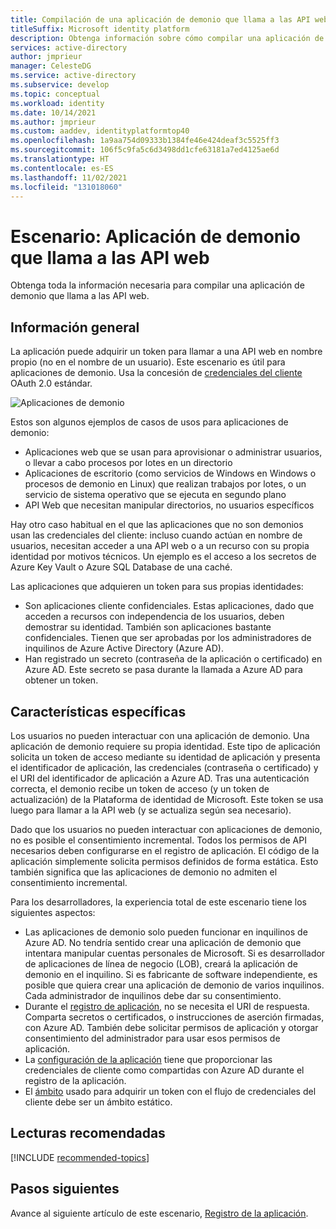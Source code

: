 ```yaml
---
title: Compilación de una aplicación de demonio que llama a las API web | Azure
titleSuffix: Microsoft identity platform
description: Obtenga información sobre cómo compilar una aplicación de demonio que llama a las API web
services: active-directory
author: jmprieur
manager: CelesteDG
ms.service: active-directory
ms.subservice: develop
ms.topic: conceptual
ms.workload: identity
ms.date: 10/14/2021
ms.author: jmprieur
ms.custom: aaddev, identityplatformtop40
ms.openlocfilehash: 1a9aa754d09333b1384fe46e424deaf3c5525ff3
ms.sourcegitcommit: 106f5c9fa5c6d3498dd1cfe63181a7ed4125ae6d
ms.translationtype: HT
ms.contentlocale: es-ES
ms.lasthandoff: 11/02/2021
ms.locfileid: "131018060"
---
```

# <a name="scenario-daemon-application-that-calls-web-apis"></a>Escenario: Aplicación de demonio que llama a las API web

Obtenga toda la información necesaria para compilar una aplicación de demonio que llama a las API web.

## <a name="overview"></a>Información general

La aplicación puede adquirir un token para llamar a una API web en nombre propio (no en el nombre de un usuario). Este escenario es útil para aplicaciones de demonio. Usa la concesión de [credenciales del cliente](v2-oauth2-client-creds-grant-flow.md) OAuth 2.0 estándar.

![Aplicaciones de demonio](./media/scenario-daemon-app/daemon-app.svg)

Estos son algunos ejemplos de casos de usos para aplicaciones de demonio:

- Aplicaciones web que se usan para aprovisionar o administrar usuarios, o llevar a cabo procesos por lotes en un directorio
- Aplicaciones de escritorio (como servicios de Windows en Windows o procesos de demonio en Linux) que realizan trabajos por lotes, o un servicio de sistema operativo que se ejecuta en segundo plano
- API Web que necesitan manipular directorios, no usuarios específicos

Hay otro caso habitual en el que las aplicaciones que no son demonios usan las credenciales del cliente: incluso cuando actúan en nombre de usuarios, necesitan acceder a una API web o a un recurso con su propia identidad por motivos técnicos. Un ejemplo es el acceso a los secretos de Azure Key Vault o Azure SQL Database de una caché.

Las aplicaciones que adquieren un token para sus propias identidades:

- Son aplicaciones cliente confidenciales. Estas aplicaciones, dado que acceden a recursos con independencia de los usuarios, deben demostrar su identidad. También son aplicaciones bastante confidenciales. Tienen que ser aprobadas por los administradores de inquilinos de Azure Active Directory (Azure AD).
- Han registrado un secreto (contraseña de la aplicación o certificado) en Azure AD. Este secreto se pasa durante la llamada a Azure AD para obtener un token.

## <a name="specifics"></a>Características específicas

Los usuarios no pueden interactuar con una aplicación de demonio. Una aplicación de demonio requiere su propia identidad. Este tipo de aplicación solicita un token de acceso mediante su identidad de aplicación y presenta el identificador de aplicación, las credenciales (contraseña o certificado) y el URI del identificador de aplicación a Azure AD. Tras una autenticación correcta, el demonio recibe un token de acceso (y un token de actualización) de la Plataforma de identidad de Microsoft. Este token se usa luego para llamar a la API web (y se actualiza según sea necesario).

Dado que los usuarios no pueden interactuar con aplicaciones de demonio, no es posible el consentimiento incremental. Todos los permisos de API necesarios deben configurarse en el registro de aplicación. El código de la aplicación simplemente solicita permisos definidos de forma estática. Esto también significa que las aplicaciones de demonio no admiten el consentimiento incremental.

Para los desarrolladores, la experiencia total de este escenario tiene los siguientes aspectos:

- Las aplicaciones de demonio solo pueden funcionar en inquilinos de Azure AD. No tendría sentido crear una aplicación de demonio que intentara manipular cuentas personales de Microsoft. Si es desarrollador de aplicaciones de línea de negocio (LOB), creará la aplicación de demonio en el inquilino. Si es fabricante de software independiente, es posible que quiera crear una aplicación de demonio de varios inquilinos. Cada administrador de inquilinos debe dar su consentimiento.
- Durante el [registro de aplicación](./scenario-daemon-app-registration.md), no se necesita el URI de respuesta. Comparta secretos o certificados, o instrucciones de aserción firmadas, con Azure AD. También debe solicitar permisos de aplicación y otorgar consentimiento del administrador para usar esos permisos de aplicación.
- La [configuración de la aplicación](./scenario-daemon-app-configuration.md) tiene que proporcionar las credenciales de cliente como compartidas con Azure AD durante el registro de la aplicación.
- El [ámbito](scenario-daemon-acquire-token.md#scopes-to-request) usado para adquirir un token con el flujo de credenciales del cliente debe ser un ámbito estático.

## <a name="recommended-reading"></a>Lecturas recomendadas

[!INCLUDE [recommended-topics](../../../includes/active-directory-develop-scenarios-prerequisites.md)]

## <a name="next-steps"></a>Pasos siguientes

Avance al siguiente artículo de este escenario, [Registro de la aplicación](./scenario-daemon-app-registration.md).
